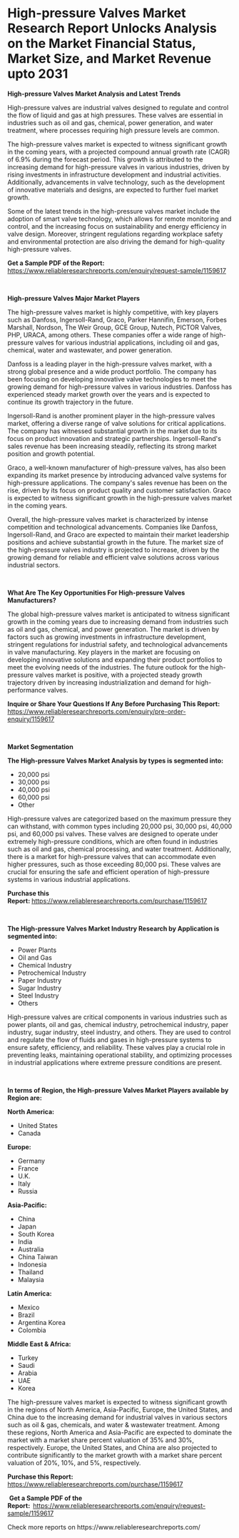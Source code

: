 <p><h1>High-pressure Valves Market Research Report Unlocks Analysis on the Market Financial Status, Market Size, and Market Revenue upto 2031</h1></p><p><strong>High-pressure Valves Market Analysis and Latest Trends</strong></p>
<p><p>High-pressure valves are industrial valves designed to regulate and control the flow of liquid and gas at high pressures. These valves are essential in industries such as oil and gas, chemical, power generation, and water treatment, where processes requiring high pressure levels are common.</p><p>The high-pressure valves market is expected to witness significant growth in the coming years, with a projected compound annual growth rate (CAGR) of 6.9% during the forecast period. This growth is attributed to the increasing demand for high-pressure valves in various industries, driven by rising investments in infrastructure development and industrial activities. Additionally, advancements in valve technology, such as the development of innovative materials and designs, are expected to further fuel market growth.</p><p>Some of the latest trends in the high-pressure valves market include the adoption of smart valve technology, which allows for remote monitoring and control, and the increasing focus on sustainability and energy efficiency in valve design. Moreover, stringent regulations regarding workplace safety and environmental protection are also driving the demand for high-quality high-pressure valves.</p></p>
<p><strong>Get a Sample PDF of the Report:&nbsp;</strong> <a href="https://www.reliableresearchreports.com/enquiry/request-sample/1159617">https://www.reliableresearchreports.com/enquiry/request-sample/1159617</a></p>
<p>&nbsp;</p>
<p><strong>High-pressure Valves Major Market Players</strong></p>
<p><p>The high-pressure valves market is highly competitive, with key players such as Danfoss, Ingersoll-Rand, Graco, Parker Hannifin, Emerson, Forbes Marshall, Nordson, The Weir Group, GCE Group, Nutech, PICTOR Valves, PHP, URACA, among others. These companies offer a wide range of high-pressure valves for various industrial applications, including oil and gas, chemical, water and wastewater, and power generation.</p><p>Danfoss is a leading player in the high-pressure valves market, with a strong global presence and a wide product portfolio. The company has been focusing on developing innovative valve technologies to meet the growing demand for high-pressure valves in various industries. Danfoss has experienced steady market growth over the years and is expected to continue its growth trajectory in the future.</p><p>Ingersoll-Rand is another prominent player in the high-pressure valves market, offering a diverse range of valve solutions for critical applications. The company has witnessed substantial growth in the market due to its focus on product innovation and strategic partnerships. Ingersoll-Rand's sales revenue has been increasing steadily, reflecting its strong market position and growth potential.</p><p>Graco, a well-known manufacturer of high-pressure valves, has also been expanding its market presence by introducing advanced valve systems for high-pressure applications. The company's sales revenue has been on the rise, driven by its focus on product quality and customer satisfaction. Graco is expected to witness significant growth in the high-pressure valves market in the coming years.</p><p>Overall, the high-pressure valves market is characterized by intense competition and technological advancements. Companies like Danfoss, Ingersoll-Rand, and Graco are expected to maintain their market leadership positions and achieve substantial growth in the future. The market size of the high-pressure valves industry is projected to increase, driven by the growing demand for reliable and efficient valve solutions across various industrial sectors.</p></p>
<p>&nbsp;</p>
<p><strong>What Are The Key Opportunities For High-pressure Valves Manufacturers?</strong></p>
<p><p>The global high-pressure valves market is anticipated to witness significant growth in the coming years due to increasing demand from industries such as oil and gas, chemical, and power generation. The market is driven by factors such as growing investments in infrastructure development, stringent regulations for industrial safety, and technological advancements in valve manufacturing. Key players in the market are focusing on developing innovative solutions and expanding their product portfolios to meet the evolving needs of the industries. The future outlook for the high-pressure valves market is positive, with a projected steady growth trajectory driven by increasing industrialization and demand for high-performance valves.</p></p>
<p><strong>Inquire or Share Your Questions If Any Before Purchasing This Report:</strong> <a href="https://www.reliableresearchreports.com/enquiry/pre-order-enquiry/1159617">https://www.reliableresearchreports.com/enquiry/pre-order-enquiry/1159617</a></p>
<p>&nbsp;</p>
<p><strong>Market Segmentation</strong></p>
<p><strong>The High-pressure Valves Market Analysis by types is segmented into:</strong></p>
<p><ul><li>20,000 psi</li><li>30,000 psi</li><li>40,000 psi</li><li>60,000 psi</li><li>Other</li></ul></p>
<p><p>High-pressure valves are categorized based on the maximum pressure they can withstand, with common types including 20,000 psi, 30,000 psi, 40,000 psi, and 60,000 psi valves. These valves are designed to operate under extremely high-pressure conditions, which are often found in industries such as oil and gas, chemical processing, and water treatment. Additionally, there is a market for high-pressure valves that can accommodate even higher pressures, such as those exceeding 80,000 psi. These valves are crucial for ensuring the safe and efficient operation of high-pressure systems in various industrial applications.</p></p>
<p><strong>Purchase this Report:&nbsp;</strong><a href="https://www.reliableresearchreports.com/purchase/1159617">https://www.reliableresearchreports.com/purchase/1159617</a></p>
<p>&nbsp;</p>
<p><strong>The High-pressure Valves Market Industry Research by Application is segmented into:</strong></p>
<p><ul><li>Power Plants</li><li>Oil and Gas</li><li>Chemical Industry</li><li>Petrochemical Industry</li><li>Paper Industry</li><li>Sugar Industry</li><li>Steel Industry</li><li>Others</li></ul></p>
<p><p>High-pressure valves are critical components in various industries such as power plants, oil and gas, chemical industry, petrochemical industry, paper industry, sugar industry, steel industry, and others. They are used to control and regulate the flow of fluids and gases in high-pressure systems to ensure safety, efficiency, and reliability. These valves play a crucial role in preventing leaks, maintaining operational stability, and optimizing processes in industrial applications where extreme pressure conditions are present.</p></p>
<p>&nbsp;</p>
<p><strong>In terms of Region, the High-pressure Valves Market Players available by Region are:</strong></p>
<p>
    <p> <strong> North America: </strong>
        <ul>
            <li>United States</li>
            <li>Canada</li>
        </ul>
        </p> 
    <p> <strong> Europe: </strong>
        <ul>
            <li>Germany</li>
            <li>France</li>
            <li>U.K.</li>
            <li>Italy</li>
            <li>Russia</li>
        </ul>
        </p> 
    <p> <strong> Asia-Pacific: </strong>
        <ul>
            <li>China</li>
            <li>Japan</li>
            <li>South Korea</li>
            <li>India</li>
            <li>Australia</li>
            <li>China Taiwan</li>
            <li>Indonesia</li>
            <li>Thailand</li>
            <li>Malaysia</li>
        </ul>
        </p> 
    <p> <strong> Latin America: </strong>
        <ul>
            <li>Mexico</li>
            <li>Brazil</li>
            <li>Argentina Korea</li>
            <li>Colombia</li>
        </ul>
        </p> 
    <p> <strong> Middle East & Africa: </strong>
        <ul>
            <li>Turkey</li>
            <li>Saudi</li>
            <li>Arabia</li>
            <li>UAE</li>
            <li>Korea</li>
        </ul>
    </p>
    </p>
<p><p>The high-pressure valves market is expected to witness significant growth in the regions of North America, Asia-Pacific, Europe, the United States, and China due to the increasing demand for industrial valves in various sectors such as oil & gas, chemicals, and water & wastewater treatment. Among these regions, North America and Asia-Pacific are expected to dominate the market with a market share percent valuation of 35% and 30%, respectively. Europe, the United States, and China are also projected to contribute significantly to the market growth with a market share percent valuation of 20%, 10%, and 5%, respectively.</p></p>
<p><strong>Purchase this Report: </strong><a href="https://www.reliableresearchreports.com/purchase/1159617">https://www.reliableresearchreports.com/purchase/1159617</a></p>
<p>&nbsp;<strong>Get a Sample PDF of the Report:&nbsp;&nbsp;</strong><a href="https://www.reliableresearchreports.com/enquiry/request-sample/1159617">https://www.reliableresearchreports.com/enquiry/request-sample/1159617</a></p>
<p><strong></strong></p>
<p>Check more reports on https://www.reliableresearchreports.com/</p>